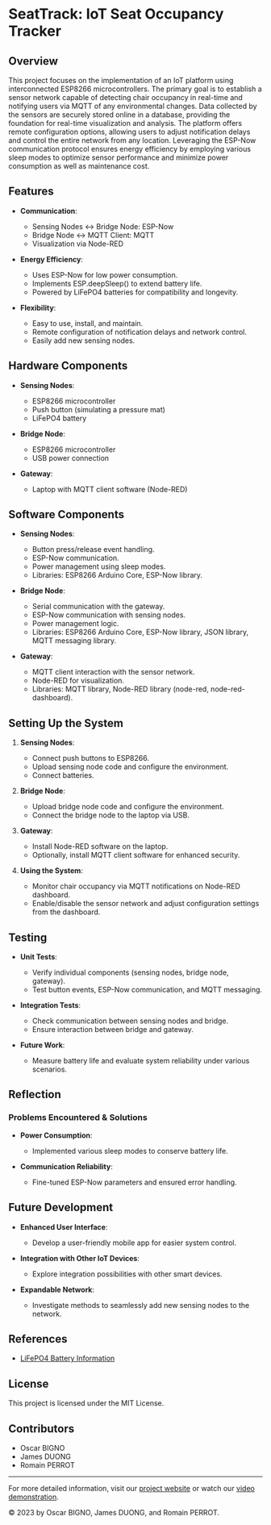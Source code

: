 # SeatTrack: IoT Seat Occupancy Tracker

## Overview

This project focuses on the implementation of an IoT platform using interconnected ESP8266 microcontrollers. The primary goal is to establish a sensor network capable of detecting chair occupancy in real-time and notifying users via MQTT of any environmental changes. Data collected by the sensors are securely stored online in a database, providing the foundation for real-time visualization and analysis. The platform offers remote configuration options, allowing users to adjust notification delays and control the entire network from any location. Leveraging the ESP-Now communication protocol ensures energy efficiency by employing various sleep modes to optimize sensor performance and minimize power consumption as well as maintenance cost.

## Features

- **Communication**:
  - Sensing Nodes ↔ Bridge Node: ESP-Now
  - Bridge Node ↔ MQTT Client: MQTT
  - Visualization via Node-RED

- **Energy Efficiency**:
  - Uses ESP-Now for low power consumption.
  - Implements ESP.deepSleep() to extend battery life.
  - Powered by LiFePO4 batteries for compatibility and longevity.

- **Flexibility**:
  - Easy to use, install, and maintain.
  - Remote configuration of notification delays and network control.
  - Easily add new sensing nodes.

## Hardware Components

- **Sensing Nodes**:
  - ESP8266 microcontroller
  - Push button (simulating a pressure mat)
  - LiFePO4 battery

- **Bridge Node**:
  - ESP8266 microcontroller
  - USB power connection

- **Gateway**:
  - Laptop with MQTT client software (Node-RED)

## Software Components

- **Sensing Nodes**:
  - Button press/release event handling.
  - ESP-Now communication.
  - Power management using sleep modes.
  - Libraries: ESP8266 Arduino Core, ESP-Now library.

- **Bridge Node**:
  - Serial communication with the gateway.
  - ESP-Now communication with sensing nodes.
  - Power management logic.
  - Libraries: ESP8266 Arduino Core, ESP-Now library, JSON library, MQTT messaging library.

- **Gateway**:
  - MQTT client interaction with the sensor network.
  - Node-RED for visualization.
  - Libraries: MQTT library, Node-RED library (node-red, node-red-dashboard).

## Setting Up the System

1. **Sensing Nodes**:
   - Connect push buttons to ESP8266.
   - Upload sensing node code and configure the environment.
   - Connect batteries.

2. **Bridge Node**:
   - Upload bridge node code and configure the environment.
   - Connect the bridge node to the laptop via USB.

3. **Gateway**:
   - Install Node-RED software on the laptop.
   - Optionally, install MQTT client software for enhanced security.

4. **Using the System**:
   - Monitor chair occupancy via MQTT notifications on Node-RED dashboard.
   - Enable/disable the sensor network and adjust configuration settings from the dashboard.

## Testing

- **Unit Tests**:
  - Verify individual components (sensing nodes, bridge node, gateway).
  - Test button events, ESP-Now communication, and MQTT messaging.

- **Integration Tests**:
  - Check communication between sensing nodes and bridge.
  - Ensure interaction between bridge and gateway.

- **Future Work**:
  - Measure battery life and evaluate system reliability under various scenarios.

## Reflection

### Problems Encountered & Solutions

- **Power Consumption**:
  - Implemented various sleep modes to conserve battery life.

- **Communication Reliability**:
  - Fine-tuned ESP-Now parameters and ensured error handling.

## Future Development

- **Enhanced User Interface**:
  - Develop a user-friendly mobile app for easier system control.

- **Integration with Other IoT Devices**:
  - Explore integration possibilities with other smart devices.

- **Expandable Network**:
  - Investigate methods to seamlessly add new sensing nodes to the network.

## References

- [LiFePO4 Battery Information](https://www.evlithium.com/hot-lithium-battery/32650-32700-lifepo4-battery-cell.html)

## License

This project is licensed under the MIT License.

## Contributors

- Oscar BIGNO
- James DUONG
- Romain PERROT

---

For more detailed information, visit our [project website](#) or watch our [video demonstration](#).

© 2023 by Oscar BIGNO, James DUONG, and Romain PERROT.
